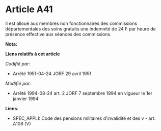 # Article A41

Il est alloué aux membres non fonctionnaires des commissions départementales des soins gratuits une indemnité de 24 F par
heure de présence effective aux séances des commissions.

**Nota:**



**Liens relatifs à cet article**

_Codifié par_:

  - Arrêté 1951-04-24 JORF 29 avril 1951

_Modifié par_:

  - Arrêté 1994-08-24 art. 2 JORF 7 septembre 1994 en vigueur le 1er janvier 1994

**Liens**:

  - SPEC_APPLI: Code des pensions militaires d'invalidité et des v - art. A108 (V)
